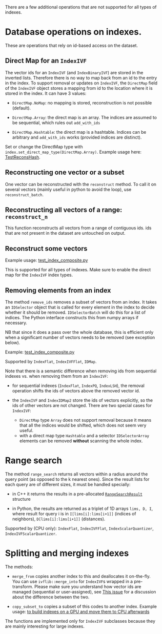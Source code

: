 There are a few additional operations that are not supported for all types of indexes.

# Database operations on indexes.

These are operations that rely on id-based access on the dataset. 

## Direct Map for an `IndexIVF`

The vector ids for an `IndexIVF` (and `IndexBinaryIVF`) are stored in the inverted lists. 
Therefore there is no way to map back from an id to the entry in the index. 
To support removal or updates on `IndexIVF`, the `DirectMap` field of the `IndexIVF` object stores a mapping from id to the location where it is stored in the index. 
It can have 3 values: 

- `DirectMap.NoMap`: no mapping is stored, reconstruction is not possible (default). 

- `DirectMap.Array`: the direct map is an array. The indices are assumed to be sequential, which rules out `add_with_ids`

- `DirectMap.Hashtable`: the direct map is a hashtable. Indices can be arbitrary and `add_with_ids` works (provided indices are distinct). 

Set or change the DirectMap type with `index.set_direct_map_type(DirectMap.Array)`.
Example usage here: [TestReconsHash](https://github.com/facebookresearch/faiss/blob/a17a631dc326b3b394f4e9fb63d0a7af475534dc/tests/test_index.py#L585).


## Reconstructing one vector or a subset

One vector can be reconstructed with the `reconstruct` method. 
To call it on several vectors (mainly useful in python to avoid the loop), use `reconstruct_batch`. 

## Reconstructing all vectors of a range: `reconstruct_n`

This function reconstructs all vectors from a range of contiguous ids. 
ids that are not present in the dataset are untouched on output.


## Reconstruct some vectors

Example usage: [test_index_composite.py](https://github.com/facebookresearch/faiss/blob/master/tests/test_index_composite.py)

This is supported for all types of indexes. Make sure to enable the direct map for the `IndexIVF` index types.

## Removing elements from an index

The method `remove_ids` removes a subset of vectors from an index. It takes an `IDSelector` object that is called for every element in the index to decide whether it should be removed. `IDSelectorBatch` will do this for a list of indices. The Python interface constructs this from numpy arrays if necessary.

NB that since it does a pass over the whole database, this is efficient only when a significant number of vectors needs to be removed (see exception below).

Example: [test_index_composite.py](https://github.com/facebookresearch/faiss/blob/master/tests/test_index_composite.py#L25)

Supported by `IndexFlat`, `IndexIVFFlat`, `IDMap`. 

Note that there is a semantic difference when removing ids from sequential indexes vs. when removing them from an `IndexIVF`: 

- for sequential indexes (`IndexFlat`, `IndexPQ`, `IndexLSH`), the removal operation shifts the ids of vectors above the removed vector id.

- the `IndexIVF` and `IndexIDMap2` store the ids of vectors explicitly, so the ids of other vectors are not changed. 
There are two special cases for `IndexIVF`: 
  - `DirectMap` type `Array` does not support removal because it means that all the indices would be shifted, which does not seem very useful.
   - with a direct map type `Hashtable` and a selector `IDSelectorArray` elements can be removed **without** scanning the whole index. 

# Range search

The method `range_search` returns all vectors within a radius around the query point (as opposed to the k nearest ones). Since the result lists for each query are of different sizes, it must be handled specially: 

- in C++ it returns the results in a pre-allocated [`RangeSearchResult`](https://github.com/facebookresearch/faiss/blob/master/impl/AuxIndexStructures.h#L35) structure 

- in Python, the results are returned as a triplet of 1D arrays `lims, D, I`, where result for query i is in `I[lims[i]:lims[i+1]]` (indices of neighbors), `D[lims[i]:lims[i+1]]` (distances).

Supported by (CPU only): `IndexFlat`, `IndexIVFFlat`, `IndexScalarQuantizer`, `IndexIVFScalarQuantizer`.

# Splitting and merging indexes

The methods: 

- `merge_from` copies another index to this and deallocates it on-the-fly. You can use `ivflib::merge_into` for `IndexIVF`s wrapped in a pre-transform. Please make sure you understand how vector ids are managed (sequential or user-assigned), see [This issue](https://github.com/facebookresearch/faiss/issues/3651#issuecomment-2265670699) for a discussion about the difference between the two. 

- `copy_subset_to` copies a subset of this codes to another index. Example usage: [to build indexes on a GPU and move them to CPU afterwards](https://github.com/facebookresearch/faiss/blob/master/benchs/bench_gpu_1bn.py#L541)

The functions are implemented only for `IndexIVF` subclasses because they are mainly interesting for large indexes. 
